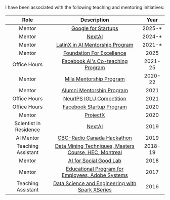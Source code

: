 I have been associated with the following teaching and mentoring initiatives: 

|                                                          Role                                                           |                                                  Description                                                  |  Year   |
| :----------------------------------------------------------------------------------------------------------------------: | :-----------------------------------------------------------------------------------------------------: | :------: |
|                            Mentor                       | [Google for Startups](https://startup.google.com/)                  |   2025-*   |
|                            Mentor                       | [NextAI](https://www.nextcanada.com/next-ai) |   2024-*   |
|                            Mentor                       | [LatinX in AI Mentorship Program](https://www.latinxinai.org/mentorship-program)                  |   2021-*   |
|                            Mentor                       | [Foundation For Excellence](https://ffe.org/mentorship-program/)                  |   2025  |
|                            Office  Hours                       | [Facebook AI's Co-teaching Program](https://ai.meta.com/blog/facebook-ai-co-teaching-program-to-increase-pathways-ai-for-diverse-candidates/)                 |   2021-25   |
|                            Mentor                       | [Mila Mentorship Program](https://mila.quebec/en/)                  |   2020-22   |
|                            Mentor                       | [Alumni Mentorship Program](https://www.iitramp.org/)                  |   2021   |
|                            Office Hours                       | [NeurIPS IGLU Competition](https://www.iglu-contest.net/)                  |   2021   |
|                            Office Hours                      | [Facebook Startup Program](https://developers.facebook.com/startups/)                  |   2020   |
|                            Mentor                       | [ProjectX](https://www.projectx2020.com/)                  |   2020   |
| Scientist in Residence | [NextAI](https://www.nextcanada.com/next-ai) | 2019
| AI Mentor | [CBC-Radio Canada Hackathon](https://www.agorize.com/en/challenges/cbc-radio-canada-hackathon-2019) | 2019
| Teaching Assistant | [Data Mining Techniques, Masters Course, HEC, Montreal](https://www.hec.ca/en/courses/detail/?cours=MATH60600A) | 2018-19
| Mentor | [AI for Social Good Lab](https://www.aiforsocialgood.ca) | 2018
| Mentor | [Educational Program for Employees, Adobe Systems](https://www.adobe.com) | 2017
| Teaching Assistant | [Data Science and Engineering with Spark XSeries](https://www.edx.org/xseries/data-science-engineering-apacher-sparktm) | 2016
